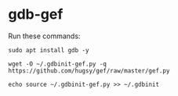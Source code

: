 # gdb-gef

Run these commands:

`sudo apt install gdb -y`

`wget -O ~/.gdbinit-gef.py -q https://github.com/hugsy/gef/raw/master/gef.py`

`echo source ~/.gdbinit-gef.py >> ~/.gdbinit`
